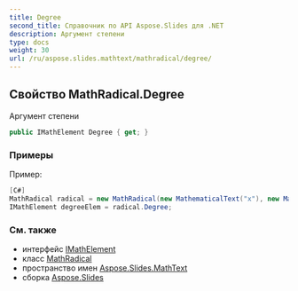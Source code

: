 ```yaml
---
title: Degree
second_title: Справочник по API Aspose.Slides для .NET
description: Аргумент степени
type: docs
weight: 30
url: /ru/aspose.slides.mathtext/mathradical/degree/
---
```


## Свойство MathRadical.Degree

Аргумент степени

```csharp
public IMathElement Degree { get; }
```

### Примеры

Пример:

```csharp
[C#]
MathRadical radical = new MathRadical(new MathematicalText("x"), new MathematicalText("3"));
IMathElement degreeElem = radical.Degree;
```

### См. также

* интерфейс [IMathElement](../../imathelement)
* класс [MathRadical](../../mathradical)
* пространство имен [Aspose.Slides.MathText](../../mathradical)
* сборка [Aspose.Slides](../../../)

<!-- DO NOT EDIT: сгенерировано xmldocmd для Aspose.Slides.dll -->